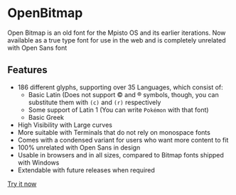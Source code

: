 # OpenBitmap
Open Bitmap is an old font for the Mpisto OS and its earlier iterations. Now available as a true type font for use in the web and is completely unrelated with Open Sans font

## Features
- 186 different glyphs, supporting over 35 Languages, which consist of:
  - Basic Latin (Does not support © and ® symbols, though, you can substitute them with ``(c)`` and ``(r)`` respectively
  - Some support of Latin 1 (You can write ``Pokémon`` with that font)
  - Basic Greek
- High Visibility with Large curves
- More suitable with Terminals that do not rely on monospace fonts
- Comes with a condensed variant for users who want more content to fit
- 100% unrelated with Open Sans in design
- Usable in browsers and in all sizes, compared to Bitmap fonts shipped with Windows
- Extendable with future releases when required

[Try it now](https://awikia.github.io/OpenBitmap/Main.html)
